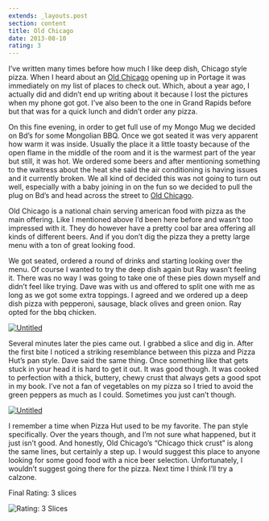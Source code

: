 ```yaml
---
extends: _layouts.post
section: content
title: Old Chicago
date: 2013-08-10
rating: 3
---
```


I’ve written many times before how much I like deep dish, Chicago style pizza. When I heard about an [Old Chicago](http://oldchicago.com/) opening up in Portage it was immediately on my list of places to check out. Which, about a year ago, I actually did and didn’t end up writing about it because I lost the pictures when my phone got got. I’ve also been to the one in Grand Rapids before but that was for a quick lunch and didn’t order any pizza.

On this fine evening, in order to get full use of my Mongo Mug we decided on Bd’s for some Mongolian BBQ. Once we got seated it was very apparent how warm it was inside. Usually the place it a little toasty because of the open flame in the middle of the room and it is the warmest part of the year but still, it was hot. We ordered some beers and after mentioning something to the waitress about the heat she said the air conditioning is having issues and it currently broken. We all kind of decided this was not going to turn out well, especially with a baby joining in on the fun so we decided to pull the plug on Bd’s and head across the street to [Old Chicago](http://oldchicago.com/).

Old Chicago is a national chain serving american food with pizza as the main offering. Like I mentioned above I’d been here before and wasn’t too impressed with it. They do however have a pretty cool bar area offering all kinds of different beers. And if you don’t dig the pizza they a pretty large menu with a ton of great looking food.

We got seated, ordered a round of drinks and starting looking over the menu. Of course I wanted to try the deep dish again but Ray wasn’t feeling it. There was no way I was going to take one of these pies down myself and didn’t feel like trying. Dave was with us and offered to split one with me as long as we got some extra toppings. I agreed and we ordered up a deep dish pizza with pepperoni, sausage, black olives and green onion. Ray opted for the bbq chicken.

[![Untitled](http://farm6.staticflickr.com/5347/9571819446_4bc1399356.jpg)](http://www.flickr.com/photos/joefearnley/9571819446/ "Untitled by joefearnley, on Flickr")

Several minutes later the pies came out. I grabbed a slice and dig in. After the first bite I noticed a striking resemblance between this pizza and Pizza Hut’s pan style. Dave said the same thing. Once something like that gets stuck in your head it is hard to get it out. It was good though. It was cooked to perfection with a thick, buttery, chewy crust that always gets a good spot in my book. I’ve not a fan of vegetables on my pizza so I tried to avoid the green peppers as much as I could. Sometimes you just can’t though.

[![Untitled](http://farm4.staticflickr.com/3696/9569025991_33866ea3eb.jpg)](http://www.flickr.com/photos/joefearnley/9569025991/ "Untitled by joefearnley, on Flickr")

I remember a time when Pizza Hut used to be my favorite. The pan style specifically. Over the years though, and I’m not sure what happened, but it just isn’t good. And honestly, Old Chicago’s “Chicago thick crust” is along the same lines, but certainly a step up. I would suggest this place to anyone looking for some good food with a nice beer selection. Unfortunately, I wouldn’t suggest going there for the pizza. Next time I think I’ll try a calzone.

Final Rating: 3 slices

![Rating: 3 Slices](/assets/img/pizza3_sm.jpg)